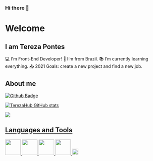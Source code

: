 ### Hi there 👋

# Welcome

## I am Tereza Pontes
:computer: I'm Front-End Developer!
:house_with_garden: I’m from Brazil.
:books: I’m currently learning everything.
:outbox_tray: 2021 Goals: create a new project and find a new job.

## About me
[![Github Badge](https://img.shields.io/badge/-Github-000?style=flat-square&logo=Github&logoColor=white&link=https://github.com/TerezaHub)](https://github.com/TerezaHub)

[![TerezaHub GitHub stats](https://github-readme-stats.vercel.app/api?username=TerezaHub)](https://github.com/TerezaHub/github-readme-stats)

<a href="www.linkedin.com/in/tereza-pontes" alt="Linkedin" target="_blank">
  <img src="https://pt.wikipedia.org/wiki/Ficheiro:LinkedIn_Logo.svg"
       <img src="https://img.shields.io/badge/-Linkedin-DF0174?style=for-the-badge&labelColor=DF0174&logo=instagram&logoColor=white&link=https://www.linkedin.com/in/tereza-pontes"> 
  
## Languages and Tools
<img src= "https://upload.wikimedia.org/wikipedia/commons/9/99/Unofficial_JavaScript_logo_2.svg" width="50px"> 
<img src=" https://upload.wikimedia.org/wikipedia/commons/c/c3/Python-logo-notext.svg" width= 50px>
<img src=" https://commons.wikimedia.org/wiki/File:CSS3_logo_and_wordmark.svg" width=50px>
<img src=" https://commons.wikimedia.org/wiki/File:HTML5_logo_and_wordmark.svg" width=50px>
<code><img height= "20"src= "https://img.shields.io/badge/Java-ED8B00?style=for-the-badge&logo=java&logoColor=white"></code>


<!--
**TerezaHub/TerezaHub** is a ✨ _special_ ✨ repository because its `README.md` (this file) appears on your GitHub profile.

Here are some ideas to get you started:

- 🔭 I’m currently working on ...
- 🌱 I’m currently learning ...
- 👯 I’m looking to collaborate on ...
- 🤔 I’m looking for help with ...
- 💬 Ask me about ...
- 📫 How to reach me: ...
- 😄 Pronouns: ...
- ⚡ Fun fact: ...
-->
